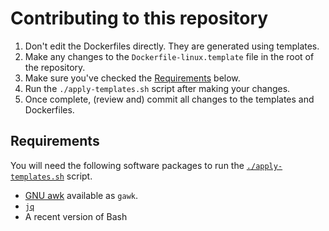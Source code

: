 # Contributing to this repository

1. Don't edit the Dockerfiles directly. They are generated using templates.
2. Make any changes to the `Dockerfile-linux.template` file in the root of the repository.
3. Make sure you've checked the [Requirements](#requirements) below.
4. Run the `./apply-templates.sh` script after making your changes.
5. Once complete, (review and) commit all changes to the templates and Dockerfiles.

## Requirements

You will need the following software packages to run the [`./apply-templates.sh`](/apply-templates.sh) script.

- [GNU awk](https://www.gnu.org/software/gawk/) available as `gawk`.
- [`jq`](https://stedolan.github.io/jq/)
- A recent version of Bash
